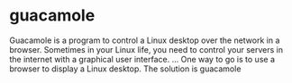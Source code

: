 # guacamole
Guacamole is a program to control a Linux desktop over the network in a browser. Sometimes in your Linux life, you need to control your servers in the internet with a graphical user interface. ... One way to go is to use a browser to display a Linux desktop. The solution is guacamole
